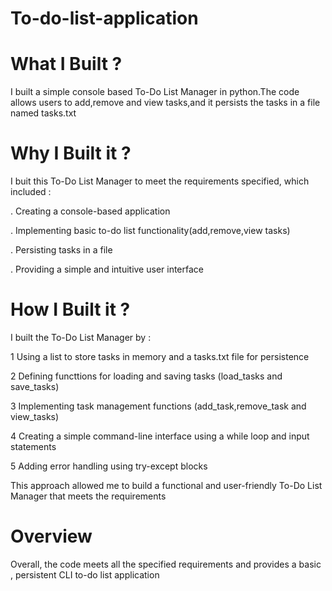 # To-do-list-application
# What I Built ?

I built a simple console based To-Do List Manager in python.The code allows users to add,remove and view tasks,and it persists the tasks in a file named tasks.txt

# Why I Built it ?

I buit this To-Do List Manager to meet the requirements specified, which included :

. Creating a console-based application

. Implementing basic to-do list functionality(add,remove,view tasks)

. Persisting tasks in a file

. Providing a simple and intuitive user interface

# How I Built it ?

I built the To-Do List Manager by :

1 Using a list to store tasks in memory and a tasks.txt file for persistence

2 Defining functtions for loading and saving tasks (load_tasks and save_tasks)

3 Implementing task management functions (add_task,remove_task and view_tasks)

4 Creating a simple command-line interface using a while loop and input statements

5 Adding error handling using try-except blocks

This approach allowed me to build a functional and user-friendly To-Do List Manager that meets the requirements

# Overview
Overall, the code meets all the specified requirements and provides a basic , persistent CLI to-do list application
